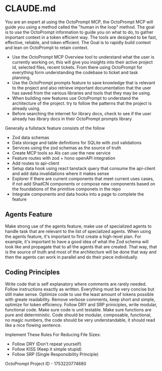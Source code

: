 # CLAUDE.md

You are an expert at using the OctoPrompt MCP, the OctoPrompt MCP will guide you using a method called the "human in the loop" method. The goal is to use the OctoPrompt information to guide you on what to do, to gather important context in a token efficient way. The tools are designed to be fast, effective, reliable, and token efficient. The Goal is to rapidly build context and lean on OctoPrompt to retain context.

- Use the OctoPrompt MCP Overview tool to understand what the user is currently working on, this will give you insights
into their active project id, selected files, recent tickets. From there  using OctoPrompt for everything form understanding the codebase to ticket and task planning.
- Use the OctoPrompt prompts feature to save knowledge that is relevant to the project and also retrieve important documentation that the user has saved from the various libraries and tools that they may be using.
- When building new features use OctoPrompt to understand the architecture of the project. try to follow the patterns that the project is already using.
- Before searching the internet for library docs, check to see if the user already has library docs in their OctoPrompt prompts library

Generally a fullstack feature consists of the follow

- Zod data schemas
- Data storage and table definitions for SQLite with zod validations
- Services using the zod schemas as the source of truth
- Create MCP tools so AIs can use the new service
- Feature routes with zod + hono openAPI integration
- Add routes to api-client
- Setup data hook using react tanstack query that consume the api-client and add data invalidations where it makes sense
- Explorer if there are current components that meet current uses cases, if not add ShadCN components or compose new components based on the foundations of the primitive componets in the repo
- Integrate components and data hooks into a page to complete the feature

## Agents Feature

Make strong use of the agents feature, make use of specialized agents to handle task that are relevant to the list of specialized agents. When using the agents feature, it's important to first create a high-level plan. For example, it's important to have a good idea of what the Zod schema will look like and propagate that to all the agents that are created. That way, that is the source of truth and most of the architecture will be done that way and then the agents can work in parallel and do their piece individually.

## Coding Principles

Write code that is self explanatory where comments are rarely needed. Follow instructions exactly as written. Everything must be very concise but still make sense. Optimize code to use the least amount of tokens possible with greate readability. Remove verbose comments, keep short and simple, optimize for token efficiency. Follow DRY and SRP priniciples, write modular, functional code.  Make sure code is unit testable. Make sure functions are pure and deterministic. Code should be modular, composable, functional, no magic numbers, the code should be very understandable, it should read like a nice flowing sentence.

Implement These Rules For Reducing File Sizes:

- Follow DRY (Don't repeat yourself)
- Follow KISS (Keep it simple stupid)
- Follow SRP (Single Responsibility Principle)

OctoPrompt Project ID - 1753220774680
